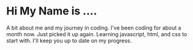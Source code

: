 # Hi My Name is ....
A bit about me and my journey in coding. I've been coding for about a month now. Just picked it up again. Learning javascript, html, and css to start with. I'll keep you up to date on my progress.
